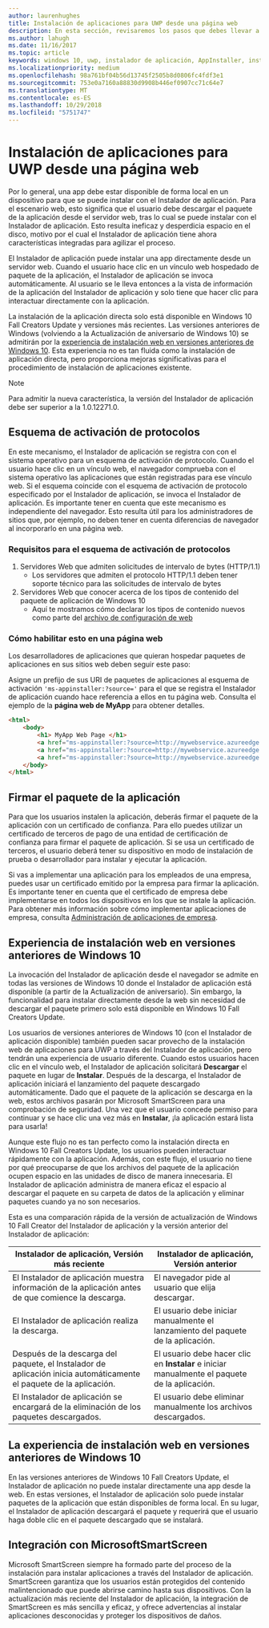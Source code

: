 ```yaml
---
author: laurenhughes
title: Instalación de aplicaciones para UWP desde una página web
description: En esta sección, revisaremos los pasos que debes llevar a cabo para permitir que los usuarios instalen tus aplicaciones directamente desde la página web.
ms.author: lahugh
ms.date: 11/16/2017
ms.topic: article
keywords: windows 10, uwp, instalador de aplicación, AppInstaller, instalación de prueba, conjunto relacionado, paquetes opcionales
ms.localizationpriority: medium
ms.openlocfilehash: 98a761bf04b56d13745f2505b8d0806fc4fdf3e1
ms.sourcegitcommit: 753e0a7160a88830d9908b446ef0907cc71c64e7
ms.translationtype: MT
ms.contentlocale: es-ES
ms.lasthandoff: 10/29/2018
ms.locfileid: "5751747"
---
```

# <a name="installing-uwp-apps-from-a-web-page"></a>Instalación de aplicaciones para UWP desde una página web

Por lo general, una app debe estar disponible de forma local en un dispositivo para que se puede instalar con el Instalador de aplicación. Para el escenario web, esto significa que el usuario debe descargar el paquete de la aplicación desde el servidor web, tras lo cual se puede instalar con el Instalador de aplicación. Esto resulta ineficaz y desperdicia espacio en el disco, motivo por el cual el Instalador de aplicación tiene ahora características integradas para agilizar el proceso.

El Instalador de aplicación puede instalar una app directamente desde un servidor web. Cuando el usuario hace clic en un vínculo web hospedado de paquete de la aplicación, el Instalador de aplicación se invoca automáticamente. Al usuario se le lleva entonces a la vista de información de la aplicación del Instalador de aplicación y solo tiene que hacer clic para interactuar directamente con la aplicación. 

La instalación de la aplicación directa solo está disponible en Windows 10 Fall Creators Update y versiones más recientes. Las versiones anteriores de Windows (volviendo a la Actualización de aniversario de Windows 10) se admitirán por la [experiencia de instalación web en versiones anteriores de Windows 10](#web-install-experience). Esta experiencia no es tan fluida como la instalación de aplicación directa, pero proporciona mejoras significativas para el procedimiento de instalación de aplicaciones existente.
  
> [!NOTE]
> Para admitir la nueva característica, la versión del Instalador de aplicación debe ser superior a la 1.0.12271.0.

## <a name="protocol-activation-scheme"></a>Esquema de activación de protocolos
En este mecanismo, el Instalador de aplicación se registra con con el sistema operativo para un esquema de activación de protocolo. Cuando el usuario hace clic en un vínculo web, el navegador comprueba con el sistema operativo las aplicaciones que están registradas para ese vínculo web. Si el esquema coincide con el esquema de activación de protocolo especificado por el Instalador de aplicación, se invoca el Instalador de aplicación. Es importante tener en cuenta que este mecanismo es independiente del navegador. Esto resulta útil para los administradores de sitios que, por ejemplo, no deben tener en cuenta diferencias de navegador al incorporarlo en una página web. 

### <a name="requirements-for-protocol-activation-scheme"></a>Requisitos para el esquema de activación de protocolos

1. Servidores Web que admiten solicitudes de intervalo de bytes (HTTP/1.1)
    - Los servidores que admiten el protocolo HTTP/1.1 deben tener soporte técnico para las solicitudes de intervalo de bytes 
2. Servidores Web que conocer acerca de los tipos de contenido del paquete de aplicación de Windows 10
    - Aquí te mostramos cómo declarar los tipos de contenido nuevos como parte del [archivo de configuración de web](web-install-IIS.md#step-7---configure-the-web-app-for-app-package-mime-types)

### <a name="how-to-enable-this-on-a-webpage"></a>Cómo habilitar esto en una página web 
Los desarrolladores de aplicaciones que quieran hospedar paquetes de aplicaciones en sus sitios web deben seguir este paso:

Asigne un prefijo de sus URI de paquetes de aplicaciones al esquema de activación `'ms-appinstaller:?source='` para el que se registra el Instalador de aplicación cuando hace referencia a ellos en tu página web. Consulta el ejemplo de la **página web de MyApp** para obtener detalles. 
``` html
<html>
    <body>
        <h1> MyApp Web Page </h1>
        <a href="ms-appinstaller:?source=http://mywebservice.azureedge.net/HubApp.appx"> Install app package </a>
        <a href="ms-appinstaller:?source=http://mywebservice.azureedge.net/HubAppBundle.appxbundle"> Install app bundle  </a>
        <a href="ms-appinstaller:?source=http://mywebservice.azureedge.net/HubAppSet.appinstaller"> Install related set </a>
    </body>
</html>
```

## <a name="signing-the-app-package"></a>Firmar el paquete de la aplicación
Para que los usuarios instalen la aplicación, deberás firmar el paquete de la aplicación con un certificado de confianza. Para ello puedes utilizar un certificado de terceros de pago de una entidad de certificación de confianza para firmar el paquete de aplicación. Si se usa un certificado de terceros, el usuario deberá tener su dispositivo en modo de instalación de prueba o desarrollador para instalar y ejecutar la aplicación.

Si vas a implementar una aplicación para los empleados de una empresa, puedes usar un certificado emitido por la empresa para firmar la aplicación. Es importante tener en cuenta que el certificado de empresa debe implementarse en todos los dispositivos en los que se instale la aplicación. Para obtener más información sobre cómo implementar aplicaciones de empresa, consulta [Administración de aplicaciones de empresa](https://docs.microsoft.com/windows/client-management/mdm/enterprise-app-management).

## Experiencia de instalación web en versiones anteriores de Windows 10<a name="web-install-experience"></a>

La invocación del Instalador de aplicación desde el navegador se admite en todas las versiones de Windows 10 donde el Instalador de aplicación está disponible (a partir de la Actualización de aniversario). Sin embargo, la funcionalidad para instalar directamente desde la web sin necesidad de descargar el paquete primero solo está disponible en Windows 10 Fall Creators Update.  

Los usuarios de versiones anteriores de Windows 10 (con el Instalador de aplicación disponible) también pueden sacar provecho de la instalación web de aplicaciones para UWP a través del Instalador de aplicación, pero tendrán una experiencia de usuario diferente. Cuando estos usuarios hacen clic en el vínculo web, el Instalador de aplicación solicitará **Descargar** el paquete en lugar de **Instalar**. Después de la descarga, el Instalador de aplicación iniciará el lanzamiento del paquete descargado automáticamente. Dado que el paquete de la aplicación se descarga en la web, estos archivos pasarán por Microsoft SmartScreen para una comprobación de seguridad. Una vez que el usuario concede permiso para continuar y se hace clic una vez más en **Instalar**, ¡la aplicación estará lista para usarla!

Aunque este flujo no es tan perfecto como la instalación directa en Windows 10 Fall Creators Update, los usuarios pueden interactuar rápidamente con la aplicación. Además, con este flujo, el usuario no tiene por qué preocuparse de que los archivos del paquete de la aplicación ocupen espacio en las unidades de disco de manera innecesaria. El Instalador de aplicación administra de manera eficaz el espacio al descargar el paquete en su carpeta de datos de la aplicación y eliminar paquetes cuando ya no son necesarios. 

Esta es una comparación rápida de la versión de actualización de Windows 10 Fall Creator del Instalador de aplicación y la versión anterior del Instalador de aplicación:

| Instalador de aplicación, Versión más reciente | Instalador de aplicación, Versión anterior |
|------------------------------|----------------------------------|
| El Instalador de aplicación muestra información de la aplicación antes de que comience la descarga. | El navegador pide al usuario que elija descargar.  |
| El Instalador de aplicación realiza la descarga. | El usuario debe iniciar manualmente el lanzamiento del paquete de la aplicación. |
| Después de la descarga del paquete, el Instalador de aplicación inicia automáticamente el paquete de la aplicación. | El usuario debe hacer clic en **Instalar** e iniciar manualmente el paquete de la aplicación. |
| El Instalador de aplicación se encargará de la eliminación de los paquetes descargados. | El usuario debe eliminar manualmente los archivos descargados. |

## <a name="web-install-experience-on-previous-versions-of-windows-10"></a>La experiencia de instalación web en versiones anteriores de Windows 10
En las versiones anteriores de Windows 10 Fall Creators Update, el Instalador de aplicación no puede instalar directamente una app desde la web. En estas versiones, el Instalador de aplicación solo puede instalar paquetes de la aplicación que están disponibles de forma local. En su lugar, el Instalador de aplicación descargará el paquete y requerirá que el usuario haga doble clic en el paquete descargado que se instalará.


## <a name="microsoft-smartscreen-integration"></a>Integración con MicrosoftSmartScreen

Microsoft SmartScreen siempre ha formado parte del proceso de la instalación para instalar aplicaciones a través del Instalador de aplicación. SmartScreen garantiza que los usuarios están protegidos del contenido malintencionado que puede abrirse camino hasta sus dispositivos. Con la actualización más reciente del Instalador de aplicación, la integración de SmartScreen es más sencilla y eficaz, y ofrece advertencias al instalar aplicaciones desconocidas y proteger los dispositivos de daños. 

